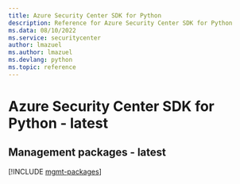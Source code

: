 ```yaml
---
title: Azure Security Center SDK for Python
description: Reference for Azure Security Center SDK for Python
ms.data: 08/10/2022
ms.service: securitycenter
author: lmazuel
ms.author: lmazuel
ms.devlang: python
ms.topic: reference
---
```

# Azure Security Center SDK for Python - latest

## Management packages - latest
[!INCLUDE [mgmt-packages](security-center-mgmt-index.md)]
